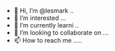 - 👋 Hi, I’m @lesmark ..
- 👀 I’m interested ...
- 🌱 I’m currently learni ..
- 💞️ I’m looking to collaborate on ...
- 📫 How to reach me .....

<!---
lesmark/lesmark is a ✨ special ✨ repository because its `README.md` (this file) appears on your GitHub profile.
You can click the Preview link to take a look at your changes.
--->
